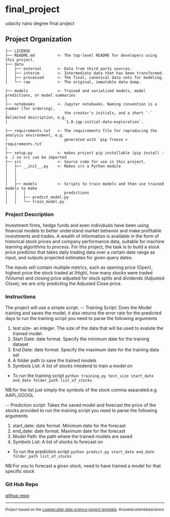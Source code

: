 final_project
==============================

udacity nano degree final project

Project Organization
------------

    ├── LICENSE
    ├── README.md          <- The top-level README for developers using this project.
    ├── data
    │   ├── external       <- Data from third party sources.
    │   ├── interim        <- Intermediate data that has been transformed.
    │   ├── processed      <- The final, canonical data sets for modeling.
    │   └── raw            <- The original, immutable data dump.

    ├── models             <- Trained and serialized models, model predictions, or model summaries
    │
    ├── notebooks          <- Jupyter notebooks. Naming convention is a number (for ordering),
    │                         the creator's initials, and a short `-` delimited description, e.g.
    │                         `1.0-jqp-initial-data-exploration`.

    ├── requirements.txt   <- The requirements file for reproducing the analysis environment, e.g.
    │                         generated with `pip freeze > requirements.txt`
    │
    ├── setup.py           <- makes project pip installable (pip install -e .) so src can be imported
    ├── src                <- Source code for use in this project.
    │   ├── __init__.py    <- Makes src a Python module
    │   │
    │   │
    │   │
    │   ├── models         <- Scripts to train models and then use trained models to make
    │   │   │                 predictions
    │   │   ├── predict_model.py
    │   │   └── train_model.py


### Project Description
Investment firms, hedge funds and even individuals have been using financial models to better understand market behavior and make profitable investments and trades. A wealth of information is available in the form of historical stock prices and company performance data, suitable for machine learning algorithms to process. For this project, the task is to build a stock price predictor that takes daily trading data over a certain date range as input, and outputs projected estimates for given query dates.

The inputs will contain multiple metrics, such as opening price (Open), highest price the stock traded at (High), how many stocks were traded (Volume) and closing price adjusted for stock splits and dividends (Adjusted Close); we are only predicting the Adjusted Close price.

### Instructions

The project will use a simple script. 
-- Training Script: Does the Model training and saves the model, it also returns the error rate for the predicted days
to run the training script you need to parse the following arguments
1. test size- an integer. The size of the data that will be used to evalute the trained model.
2. Start Date: date format. Specify the minimum date for the training dataset
3. End Date: date format. Specify the maximum date for the training data set
4. A folder path to save the trained models
5. Symbols List: A list of stocks intedend to train a model on

- To run the training script `python training.py test_size start_date end_date folder_path list_of_stocks`

NB:for the list just simply the symbols of the stock comma separated.e.g AAPL,GOOGL


-- Prediction script: Takes the saved model and forecast the price of the stocks provided 
to run the training script you need to parse the following arguments
1. start_date: date format. Minimum date for the forecast
2. end_date: date format. Maximum date for the forecast
3. Model Path: the path where the trained models are saved
4. Symbols List: A list of stocks to forecast on

- To run the prediction script `python predict.py start_date end_date folder_path list_of_stocks`

NB:For you to forecast a given stock, need to have trained a model for that specific stock


### Git Hub Repo 


[githup repo](https://github.com/dgitahi/nano-degree-final_project)



--------

<p><small>Project based on the <a target="_blank" href="https://drivendata.github.io/cookiecutter-data-science/">cookiecutter data science project template</a>. #cookiecutterdatascience</small></p>

